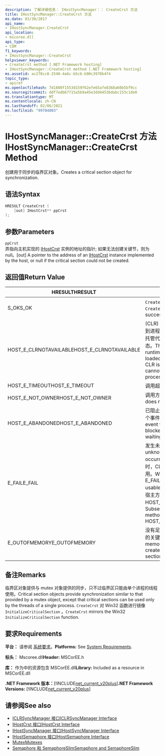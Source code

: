 ```yaml
---
description: 了解详细信息： IHostSyncManager：： CreateCrst 方法
title: IHostSyncManager::CreateCrst 方法
ms.date: 03/30/2017
api_name:
- IHostSyncManager.CreateCrst
api_location:
- mscoree.dll
api_type:
- COM
f1_keywords:
- IHostSyncManager::CreateCrst
helpviewer_keywords:
- CreateCrst method [.NET Framework hosting]
- IHostSyncManager::CreateCrst method [.NET Framework hosting]
ms.assetid: ac278cc8-2540-4a6c-b5c6-b90c3970b4f4
topic_type:
- apiref
ms.openlocfilehash: 7d1880f1553d159f62efe65afe8368a60b5bf9cc
ms.sourcegitcommit: ddf7edb67715a5b9a45e3dd44536dabc153c1de0
ms.translationtype: MT
ms.contentlocale: zh-CN
ms.lasthandoff: 02/06/2021
ms.locfileid: "99784803"
---
```

# <a name="ihostsyncmanagercreatecrst-method"></a><span data-ttu-id="7b35b-103">IHostSyncManager::CreateCrst 方法</span><span class="sxs-lookup"><span data-stu-id="7b35b-103">IHostSyncManager::CreateCrst Method</span></span>

<span data-ttu-id="7b35b-104">创建用于同步的临界区对象。</span><span class="sxs-lookup"><span data-stu-id="7b35b-104">Creates a critical section object for synchronization.</span></span>  
  
## <a name="syntax"></a><span data-ttu-id="7b35b-105">语法</span><span class="sxs-lookup"><span data-stu-id="7b35b-105">Syntax</span></span>  
  
```cpp  
HRESULT CreateCrst (  
    [out] IHostCrst** ppCrst  
);  
```  
  
## <a name="parameters"></a><span data-ttu-id="7b35b-106">参数</span><span class="sxs-lookup"><span data-stu-id="7b35b-106">Parameters</span></span>  

 `ppCrst`  
 <span data-ttu-id="7b35b-107">弄指向主机实现的 [IHostCrst](ihostcrst-interface.md) 实例的地址的指针; 如果无法创建关键节，则为 null。</span><span class="sxs-lookup"><span data-stu-id="7b35b-107">[out] A pointer to the address of an [IHostCrst](ihostcrst-interface.md) instance implemented by the host, or null if the critical section could not be created.</span></span>  
  
## <a name="return-value"></a><span data-ttu-id="7b35b-108">返回值</span><span class="sxs-lookup"><span data-stu-id="7b35b-108">Return Value</span></span>  
  
|<span data-ttu-id="7b35b-109">HRESULT</span><span class="sxs-lookup"><span data-stu-id="7b35b-109">HRESULT</span></span>|<span data-ttu-id="7b35b-110">说明</span><span class="sxs-lookup"><span data-stu-id="7b35b-110">Description</span></span>|  
|-------------|-----------------|  
|<span data-ttu-id="7b35b-111">S_OK</span><span class="sxs-lookup"><span data-stu-id="7b35b-111">S_OK</span></span>|<span data-ttu-id="7b35b-112">`CreateCrst` 已成功返回。</span><span class="sxs-lookup"><span data-stu-id="7b35b-112">`CreateCrst` returned successfully.</span></span>|  
|<span data-ttu-id="7b35b-113">HOST_E_CLRNOTAVAILABLE</span><span class="sxs-lookup"><span data-stu-id="7b35b-113">HOST_E_CLRNOTAVAILABLE</span></span>|<span data-ttu-id="7b35b-114"> (CLR) 的公共语言运行时未加载到进程中，或 CLR 处于无法运行托管代码或成功处理调用的状态。</span><span class="sxs-lookup"><span data-stu-id="7b35b-114">The common language runtime (CLR) has not been loaded into a process, or the CLR is in a state in which it cannot run managed code or process the call successfully.</span></span>|  
|<span data-ttu-id="7b35b-115">HOST_E_TIMEOUT</span><span class="sxs-lookup"><span data-stu-id="7b35b-115">HOST_E_TIMEOUT</span></span>|<span data-ttu-id="7b35b-116">调用超时。</span><span class="sxs-lookup"><span data-stu-id="7b35b-116">The call timed out.</span></span>|  
|<span data-ttu-id="7b35b-117">HOST_E_NOT_OWNER</span><span class="sxs-lookup"><span data-stu-id="7b35b-117">HOST_E_NOT_OWNER</span></span>|<span data-ttu-id="7b35b-118">调用方不拥有该锁。</span><span class="sxs-lookup"><span data-stu-id="7b35b-118">The caller does not own the lock.</span></span>|  
|<span data-ttu-id="7b35b-119">HOST_E_ABANDONED</span><span class="sxs-lookup"><span data-stu-id="7b35b-119">HOST_E_ABANDONED</span></span>|<span data-ttu-id="7b35b-120">已阻止的线程或纤程正在等待某个事件时，该事件被取消。</span><span class="sxs-lookup"><span data-stu-id="7b35b-120">An event was canceled while a blocked thread or fiber was waiting on it.</span></span>|  
|<span data-ttu-id="7b35b-121">E_FAIL</span><span class="sxs-lookup"><span data-stu-id="7b35b-121">E_FAIL</span></span>|<span data-ttu-id="7b35b-122">发生未知的灾难性故障。</span><span class="sxs-lookup"><span data-stu-id="7b35b-122">An unknown catastrophic failure occurred.</span></span> <span data-ttu-id="7b35b-123">当方法返回 E_FAIL 时，CLR 在该进程内将不再可用。</span><span class="sxs-lookup"><span data-stu-id="7b35b-123">When a method returns E_FAIL, the CLR is no longer usable within the process.</span></span> <span data-ttu-id="7b35b-124">对宿主方法的后续调用会返回 HOST_E_CLRNOTAVAILABLE。</span><span class="sxs-lookup"><span data-stu-id="7b35b-124">Subsequent calls to hosting methods return HOST_E_CLRNOTAVAILABLE.</span></span>|  
|<span data-ttu-id="7b35b-125">E_OUTOFMEMORY</span><span class="sxs-lookup"><span data-stu-id="7b35b-125">E_OUTOFMEMORY</span></span>|<span data-ttu-id="7b35b-126">没有足够的内存可用于创建请求的关键部分。</span><span class="sxs-lookup"><span data-stu-id="7b35b-126">Not enough memory was available to create the requested critical section.</span></span>|  
  
## <a name="remarks"></a><span data-ttu-id="7b35b-127">备注</span><span class="sxs-lookup"><span data-stu-id="7b35b-127">Remarks</span></span>  

 <span data-ttu-id="7b35b-128">临界区对象提供与 mutex 对象提供的同步，只不过临界区只能由单个进程的线程使用。</span><span class="sxs-lookup"><span data-stu-id="7b35b-128">Critical section objects provide synchronization similar to that provided by a mutex object, except that critical sections can be used only by the threads of a single process.</span></span> <span data-ttu-id="7b35b-129">`CreateCrst` 对 Win32 函数进行镜像 `InitializeCriticalSection` 。</span><span class="sxs-lookup"><span data-stu-id="7b35b-129">`CreateCrst` mirrors the Win32 `InitializeCriticalSection` function.</span></span>  
  
## <a name="requirements"></a><span data-ttu-id="7b35b-130">要求</span><span class="sxs-lookup"><span data-stu-id="7b35b-130">Requirements</span></span>  

 <span data-ttu-id="7b35b-131">**平台：** 请参阅 [系统要求](../../get-started/system-requirements.md)。</span><span class="sxs-lookup"><span data-stu-id="7b35b-131">**Platforms:** See [System Requirements](../../get-started/system-requirements.md).</span></span>  
  
 <span data-ttu-id="7b35b-132">**标头：** Mscoree.dll</span><span class="sxs-lookup"><span data-stu-id="7b35b-132">**Header:** MSCorEE.h</span></span>  
  
 <span data-ttu-id="7b35b-133">**库：** 作为中的资源包含 MSCorEE.dll</span><span class="sxs-lookup"><span data-stu-id="7b35b-133">**Library:** Included as a resource in MSCorEE.dll</span></span>  
  
 <span data-ttu-id="7b35b-134">**.NET Framework 版本：**[!INCLUDE[net_current_v20plus](../../../../includes/net-current-v20plus-md.md)]</span><span class="sxs-lookup"><span data-stu-id="7b35b-134">**.NET Framework Versions:** [!INCLUDE[net_current_v20plus](../../../../includes/net-current-v20plus-md.md)]</span></span>  
  
## <a name="see-also"></a><span data-ttu-id="7b35b-135">请参阅</span><span class="sxs-lookup"><span data-stu-id="7b35b-135">See also</span></span>

- [<span data-ttu-id="7b35b-136">ICLRSyncManager 接口</span><span class="sxs-lookup"><span data-stu-id="7b35b-136">ICLRSyncManager Interface</span></span>](iclrsyncmanager-interface.md)
- [<span data-ttu-id="7b35b-137">IHostCrst 接口</span><span class="sxs-lookup"><span data-stu-id="7b35b-137">IHostCrst Interface</span></span>](ihostcrst-interface.md)
- [<span data-ttu-id="7b35b-138">IHostSyncManager 接口</span><span class="sxs-lookup"><span data-stu-id="7b35b-138">IHostSyncManager Interface</span></span>](ihostsyncmanager-interface.md)
- [<span data-ttu-id="7b35b-139">IHostSemaphore 接口</span><span class="sxs-lookup"><span data-stu-id="7b35b-139">IHostSemaphore Interface</span></span>](ihostsemaphore-interface.md)
- [<span data-ttu-id="7b35b-140">Mutex</span><span class="sxs-lookup"><span data-stu-id="7b35b-140">Mutexes</span></span>](../../../standard/threading/mutexes.md)
- [<span data-ttu-id="7b35b-141">Semaphore 和 SemaphoreSlim</span><span class="sxs-lookup"><span data-stu-id="7b35b-141">Semaphore and SemaphoreSlim</span></span>](../../../standard/threading/semaphore-and-semaphoreslim.md)
